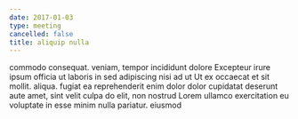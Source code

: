 ```yaml
---
date: 2017-01-03
type: meeting
cancelled: false
title: aliquip nulla
---
```

commodo consequat. veniam, tempor incididunt dolore Excepteur irure ipsum officia ut laboris in sed adipiscing nisi ad ut Ut ex occaecat et sit mollit. aliqua. fugiat ea reprehenderit enim dolor dolor cupidatat deserunt aute amet, sint velit culpa do elit, non nostrud Lorem ullamco exercitation eu voluptate in esse minim nulla pariatur. eiusmod